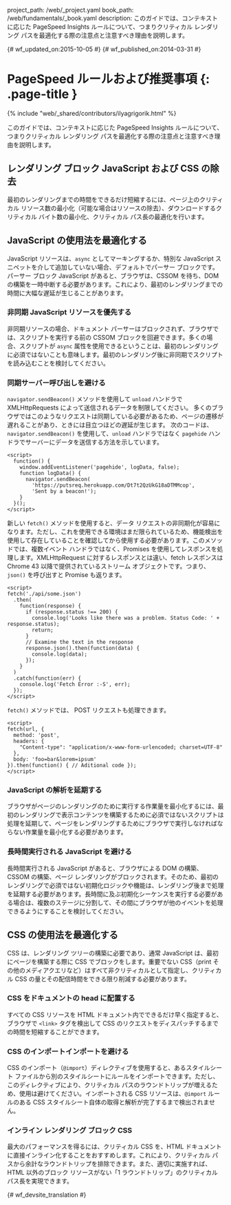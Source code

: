 project_path: /web/_project.yaml
book_path: /web/fundamentals/_book.yaml
description: このガイドでは、コンテキストに応じた PageSpeed Insights ルールについて、つまりクリティカル レンダリング パスを最適化する際の注意点と注意すべき理由を説明します。

{# wf_updated_on:2015-10-05 #}
{# wf_published_on:2014-03-31 #}

#  PageSpeed ルールおよび推奨事項 {: .page-title }

{% include "web/_shared/contributors/ilyagrigorik.html" %}

このガイドでは、コンテキストに応じた PageSpeed Insights ルールについて、つまりクリティカル レンダリング パスを最適化する際の注意点と注意すべき理由を説明します。


##  レンダリング ブロック JavaScript および CSS の除去

最初のレンダリングまでの時間をできるだけ短縮するには、ページ上のクリティカル リソース数の最小化（可能な場合はリソースの除去）、ダウンロードするクリティカル バイト数の最小化、クリティカル パス長の最適化を行います。

##  JavaScript の使用法を最適化する

JavaScript リソースは、`async` としてマーキングするか、特別な JavaScript スニペットを介して追加していない場合、デフォルトでパーサー ブロックです。パーサー ブロック JavaScript があると、ブラウザは、CSSOM を待ち、DOM の構築を一時中断する必要があります。これにより、最初のレンダリングまでの時間に大幅な遅延が生じることがあります。

###  非同期 JavaScript リソースを優先する

非同期リソースの場合、ドキュメント パーサーはブロックされず、ブラウザでは、スクリプトを実行する前の CSSOM ブロックを回避できます。多くの場合、スクリプトが `async` 属性を使用できるということは、最初のレンダリングに必須ではないことも意味します。最初のレンダリング後に非同期でスクリプトを読み込むことを検討してください。

###  同期サーバー呼び出しを避ける

`navigator.sendBeacon()` メソッドを使用して `unload` ハンドラで XMLHttpRequests によって送信されるデータを制限してください。
多くのブラウザではこのようなリクエストは同期している必要があるため、ページの遷移が遅れることがあり、ときには目立つほどの遅延が生じます。
次のコードは、`navigator.sendBeacon()` を使用して、`unload` ハンドラではなく `pagehide` ハンドラでサーバーにデータを送信する方法を示しています。




    <script>
      function() {
        window.addEventListener('pagehide', logData, false);
        function logData() {
          navigator.sendBeacon(
            'https://putsreq.herokuapp.com/Dt7t2QzUkG18aDTMMcop',
            'Sent by a beacon!');
        }
      }();
    </script>
    

新しい `fetch()` メソッドを使用すると、データ リクエストの非同期化が容易になります。ただし、これを使用できる環境はまだ限られているため、機能検出を使用して存在していることを確認してから使用する必要があります。このメソッドでは、複数イベント ハンドラではなく、Promises を使用してレスポンスを処理します。XMLHttpRequest に対するレスポンスとは違い、fetch レスポンスは Chrome 43 以降で提供されているストリーム オブジェクトです。つまり、`json()` を呼び出すと Promise も返ります。 


    <script>
    fetch('./api/some.json')  
      .then(  
        function(response) {  
          if (response.status !== 200) {  
            console.log('Looks like there was a problem. Status Code: ' +  response.status);  
            return;  
          }
          // Examine the text in the response  
          response.json().then(function(data) {  
            console.log(data);  
          });  
        }  
      )  
      .catch(function(err) {  
        console.log('Fetch Error :-S', err);  
      });
    </script>
    

`fetch()` メソッドでは、 POST リクエストも処理できます。


    <script>
    fetch(url, {
      method: 'post',
      headers: {  
        "Content-type": "application/x-www-form-urlencoded; charset=UTF-8"  
      },  
      body: 'foo=bar&lorem=ipsum'  
    }).then(function() { // Aditional code });
    </script>
    

###  JavaScript の解析を延期する

ブラウザがページのレンダリングのために実行する作業量を最小化するには、最初のレンダリングで表示コンテンツを構築するために必須ではないスクリプトは処理を延期して、ページをレンダリングするためにブラウザで実行しなければならない作業量を最小化する必要があります。

###  長時間実行される JavaScript を避ける

長時間実行される JavaScript があると、ブラウザによる DOM の構築、CSSOM の構築、ページ レンダリングがブロックされます。そのため、最初のレンダリングで必須ではない初期化ロジックや機能は、レンダリング後まで処理を延期する必要があります。長時間に及ぶ初期化シーケンスを実行する必要がある場合は、複数のステージに分割して、その間にブラウザが他のイベントを処理できるようにすることを検討してください。

##  CSS の使用法を最適化する

CSS は、レンダリング ツリーの構築に必要であり、通常 JavaScript は、最初にページを構築する際に CSS でブロックをします。重要でない CSS（print その他のメディアクエリなど）はすべて非クリティカルとして指定し、クリティカル CSS の量とその配信時間をできる限り削減する必要があります。

###  CSS をドキュメントの head に配置する

すべての CSS リソースを HTML ドキュメント内でできるだけ早く指定すると、ブラウザで `<link>` タグを検出して CSS のリクエストをディスパッチするまでの時間を短縮することができます。

###  CSS のインポートインポートを避ける

CSS のインポート（`@import`）ディレクティブを使用すると、あるスタイルシート ファイルから別のスタイルシートにルールをインポートできます。ただし、このディレクティブにより、クリティカル パスのラウンドトリップが増えるため、使用は避けてください。インポートされる CSS リソースは、`@import` ルールのある CSS スタイルシート自体の取得と解析が完了するまで検出されません。

###  インライン レンダリング ブロック CSS

最大のパフォーマンスを得るには、クリティカル CSS を、HTML ドキュメントに直接インライン化することをおすすめします。これにより、クリティカル パスから余計なラウンドトリップを排除できます。また、適切に実施すれば、HTML 以外のブロック リソースがない「1 ラウンドトリップ」のクリティカル パス長を実現できます。



{# wf_devsite_translation #}
